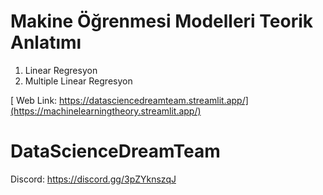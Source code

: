 # Makine Öğrenmesi Modelleri Teorik Anlatımı

1. Linear Regresyon
2. Multiple Linear Regresyon 

[ Web Link: https://datasciencedreamteam.streamlit.app/](https://machinelearningtheory.streamlit.app/)

# DataScienceDreamTeam
Discord: https://discord.gg/3pZYknszqJ

